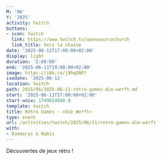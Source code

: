 ```yaml
---
M: '06'
Y: '2025'
activity: twitch
buttons:
- icon: twitch
  link: https://www.twitch.tv/opensourcechurch
  link_title: Vers la chaine
date: '2025-06-11T17:00:00+02:00'
display: light
duration: '2:00:00'
end: '2025-06-11T19:00:00+02:00'
image: https://ibb.co/j9hqGNFY
isodate: '2025-06-11'
location: twitch
path: 2025/06/2025-06-11-retro-games-die-werft.md
start: '2025-06-11T17:00:00+02:00'
start-unix: 1749654000.0
template: twitch
title: Rétro Games - «Die Werft»
type: event
url: /activities/twitch/2025/06/11/retro-games-die-werft
with:
- Daemarys & Nabis
---
```

Découvertes de jeux rétro !